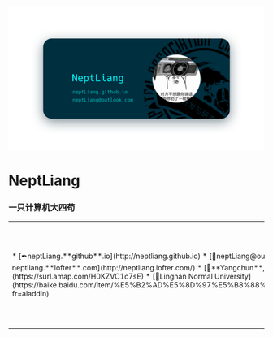 ![Banner](img/Banner.png)

# NeptLiang

### 一只计算机大四苟

<table>
           <tr>
                      <td>
* [✒neptLiang.**github**.io](http://neptliang.github.io)
* [📧neptLiang@outlook.com](mailto://neptliang@outlook.com)
* [📷neptliang.**lofter**.com](http://neptliang.lofter.com/)
* [🏡**Yangchun**, Guangdong, China](https://surl.amap.com/H0KZVC1c7sE)
* [🏫Lingnan Normal University](https://baike.baidu.com/item/%E5%B2%AD%E5%8D%97%E5%B8%88%E8%8C%83%E5%AD%A6%E9%99%A2/13852375?fr=aladdin)
                      </td>
                      <td>

```
_______________________________________
           ___         _
          |   |___ ___| |_
          | | | -_|  -|  _|
          |_|_|___|  _|___|
           NEPTUNE|_|LIANG
                                          
      Hellow!It's MING's GitHub
  Everything is based on MIUI(#滑稽)
      Android Bar @MING19980628          
_______________________________________
```
</td>
</tr>
</table>
